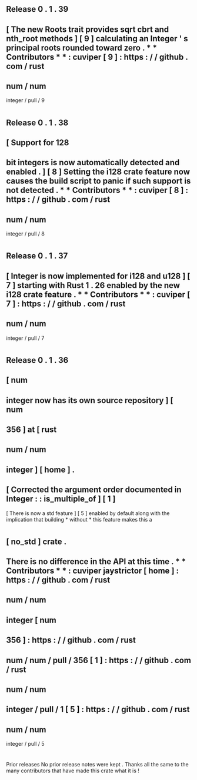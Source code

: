 #
Release
0
.
1
.
39
-
[
The
new
Roots
trait
provides
sqrt
cbrt
and
nth_root
methods
]
[
9
]
calculating
an
Integer
'
s
principal
roots
rounded
toward
zero
.
*
*
Contributors
*
*
:
cuviper
[
9
]
:
https
:
/
/
github
.
com
/
rust
-
num
/
num
-
integer
/
pull
/
9
#
Release
0
.
1
.
38
-
[
Support
for
128
-
bit
integers
is
now
automatically
detected
and
enabled
.
]
[
8
]
Setting
the
i128
crate
feature
now
causes
the
build
script
to
panic
if
such
support
is
not
detected
.
*
*
Contributors
*
*
:
cuviper
[
8
]
:
https
:
/
/
github
.
com
/
rust
-
num
/
num
-
integer
/
pull
/
8
#
Release
0
.
1
.
37
-
[
Integer
is
now
implemented
for
i128
and
u128
]
[
7
]
starting
with
Rust
1
.
26
enabled
by
the
new
i128
crate
feature
.
*
*
Contributors
*
*
:
cuviper
[
7
]
:
https
:
/
/
github
.
com
/
rust
-
num
/
num
-
integer
/
pull
/
7
#
Release
0
.
1
.
36
-
[
num
-
integer
now
has
its
own
source
repository
]
[
num
-
356
]
at
[
rust
-
num
/
num
-
integer
]
[
home
]
.
-
[
Corrected
the
argument
order
documented
in
Integer
:
:
is_multiple_of
]
[
1
]
-
[
There
is
now
a
std
feature
]
[
5
]
enabled
by
default
along
with
the
implication
that
building
*
without
*
this
feature
makes
this
a
#
[
no_std
]
crate
.
-
There
is
no
difference
in
the
API
at
this
time
.
*
*
Contributors
*
*
:
cuviper
jaystrictor
[
home
]
:
https
:
/
/
github
.
com
/
rust
-
num
/
num
-
integer
[
num
-
356
]
:
https
:
/
/
github
.
com
/
rust
-
num
/
num
/
pull
/
356
[
1
]
:
https
:
/
/
github
.
com
/
rust
-
num
/
num
-
integer
/
pull
/
1
[
5
]
:
https
:
/
/
github
.
com
/
rust
-
num
/
num
-
integer
/
pull
/
5
#
Prior
releases
No
prior
release
notes
were
kept
.
Thanks
all
the
same
to
the
many
contributors
that
have
made
this
crate
what
it
is
!

